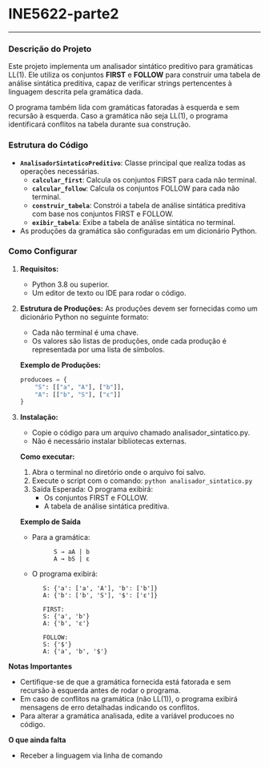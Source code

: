 # INE5622-parte2
---------------------------------------------

### Descrição do Projeto
Este projeto implementa um analisador sintático preditivo para gramáticas LL(1). Ele utiliza os conjuntos **FIRST** e **FOLLOW** para construir uma tabela de análise sintática preditiva, capaz de verificar strings pertencentes à linguagem descrita pela gramática dada.

O programa também lida com gramáticas fatoradas à esquerda e sem recursão à esquerda. Caso a gramática não seja LL(1), o programa identificará conflitos na tabela durante sua construção.

### Estrutura do Código
- **`AnalisadorSintaticoPreditivo`**: Classe principal que realiza todas as operações necessárias.
  - **`calcular_first`**: Calcula os conjuntos FIRST para cada não terminal.
  - **`calcular_follow`**: Calcula os conjuntos FOLLOW para cada não terminal.
  - **`construir_tabela`**: Constrói a tabela de análise sintática preditiva com base nos conjuntos FIRST e FOLLOW.
  - **`exibir_tabela`**: Exibe a tabela de análise sintática no terminal.
- As produções da gramática são configuradas em um dicionário Python.

### Como Configurar
1. **Requisitos:**
   - Python 3.8 ou superior.
   - Um editor de texto ou IDE para rodar o código.

2. **Estrutura de Produções:**
   As produções devem ser fornecidas como um dicionário Python no seguinte formato:
   - Cada não terminal é uma chave.
   - Os valores são listas de produções, onde cada produção é representada por uma lista de símbolos.

   **Exemplo de Produções:**
   ```python
   producoes = {
       "S": [["a", "A"], ["b"]],
       "A": [["b", "S"], ["ε"]]
   }   

3. **Instalação:**
   - Copie o código para um arquivo chamado analisador_sintatico.py.
   - Não é necessário instalar bibliotecas externas.

   **Como executar:**
    1. Abra o terminal no diretório onde o arquivo foi salvo.
    2. Execute o script com o comando: `python analisador_sintatico.py`
    3. Saída Esperada: O programa exibirá:
        - Os conjuntos FIRST e FOLLOW.
        - A tabela de análise sintática preditiva.
   
   **Exemplo de Saída**
    
    - Para a gramática:

                S → aA | b
                A → bS | ε
   
   - O programa exibirá:

            S: {'a': ['a', 'A'], 'b': ['b']}
            A: {'b': ['b', 'S'], '$': ['ε']}

            FIRST:
            S: {'a', 'b'}
            A: {'b', 'ε'}

            FOLLOW:
            S: {'$'}
            A: {'a', 'b', '$'}

 **Notas Importantes**
- Certifique-se de que a gramática fornecida está fatorada e sem recursão à esquerda antes de rodar o programa. 
- Em caso de conflitos na gramática (não LL(1)), o programa exibirá mensagens de erro detalhadas indicando os conflitos.
- Para alterar a gramática analisada, edite a variável producoes no código.

**O que ainda falta**
- Receber a linguagem via linha de comando